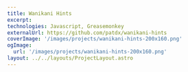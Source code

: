 ```yaml
---
title: Wanikani Hints
excerpt:
technologies: Javascript, Greasemonkey
externalUrl: https://github.com/patdx/wanikani-hints
coverImage: '/images/projects/wanikani-hints-200x160.png'
ogImage:
  url: '/images/projects/wanikani-hints-200x160.png'
layout: ../../layouts/ProjectLayout.astro
---
```

